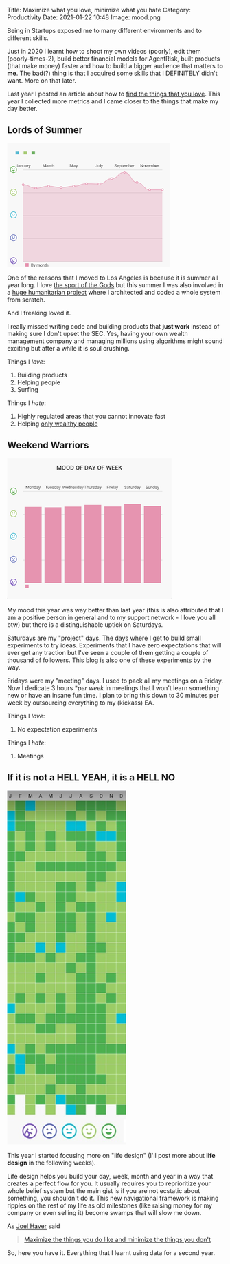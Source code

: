 Title: Maximize what you love, minimize what you hate
Category: Productivity
Date: 2021-01-22 10:48
Image: mood.png

Being in Startups exposed me to many different environments and to different skills. 

Just in 2020 I learnt how to shoot my own videos (poorly), edit them (poorly-times-2), build better financial models for AgentRisk, built products (that make money) faster and how to build a bigger audience that matters **to me**. The bad(?) thing is that I acquired some skills that I DEFINITELY didn't want. More on that later.

Last year I posted an article about how to [find the things that you love](the-joy-journal). This year I collected more metrics and I came closer to the things that make my day better. 

## Lords of Summer

![mood](/images/mood_of_the_month.png)

One of the reasons that I moved to Los Angeles is because it is summer all year long. I love [the sport of the Gods](addictive-design-using-unpredictable-rewards) but this summer I was also involved in a [huge humanitarian project](how-i-spent-my-summer-helping-to-save-a-whole-country) where I architected and coded a whole system from scratch.  

And I freaking loved it. 

I really missed writing code and building products that **just work** instead of making sure I don't upset the SEC. Yes, having your own wealth management company and managing millions using algorithms might sound exciting but after a while it is soul crushing. 

Things I *love*:

1. Building products
2. Helping people
3. Surfing

Things I *hate*:

1. Highly regulated areas that you cannot innovate fast
2. Helping [only wealthy people](https://agentrisk.com)

## Weekend Warriors

![mood](/images/mood_of_the_week.png)

My mood this year was way better than last year (this is also attributed that I am a positive person in general and to my support network - I love you all btw) but there is a distinguishable uptick on Saturdays.

Saturdays are my "project" days. The days where I get to build small experiments to try ideas. Experiments that I have zero expectations that will ever get any traction but I've seen a couple of them getting a couple of thousand of followers. This blog is also one of these experiments by the way.

Fridays were my "meeting" days. I used to pack all my meetings on a Friday. Now I dedicate 3 hours **per week* in meetings that I won't learn something new or have an insane fun time. I plan to bring this down to 30 minutes per week by outsourcing everything to my (kickass) EA. 

Things I *love*:

1. No expectation experiments

Things I *hate*:

1.  Meetings

## If it is not a HELL YEAH, it is a HELL NO

![mood](/images/mood.png)

This year I started focusing more on "life design" (I'll post more about **life design** in the following weeks). 

Life design helps you build your day, week, month and year in a way that creates a perfect flow for you. It usually requires you to reprioritize your whole belief system but the main gist is if you are not ecstatic about something, you shouldn't do it. This new navigational framework is making ripples on the rest of my life as old milestones (like raising money for my company or even selling it) become swamps that will slow me down. 

As [Joel Haver](https://www.youtube.com/channel/UCVIFCOJwv3emlVmBbPCZrvw) said
> [Maximize the things you do like and minimize the things you don't](https://youtu.be/ttRbpTRoPG4?t=854)

So, here you have it. Everything that I learnt using data for a second year. 